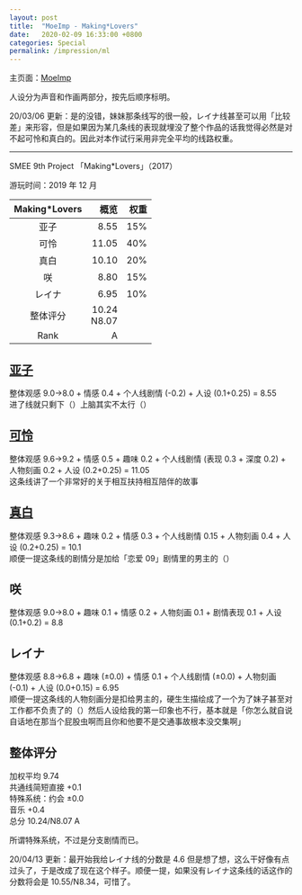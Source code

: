 ```yaml
---
layout: post
title:  "MoeImp - Making*Lovers"
date:   2020-02-09 16:33:00 +0800
categories: Special
permalink: /impression/ml
---
```


主页面：[MoeImp](http://yoro.xyz/impression)

人设分为声音和作画两部分，按先后顺序标明。

20/03/06 更新：是的没错，妹妹那条线写的很一般，レイナ线甚至可以用「比较差」来形容，但是如果因为某几条线的表现就埋没了整个作品的话我觉得必然是对不起可怜和真白的。因此对本作试行采用非完全平均的线路权重。

---

SMEE 9th Project 「Making\*Lovers」（2017）

游玩时间：2019 年 12 月

| Making\*Lovers | 概览 |权重|
| :---------------: |---: |---: |
| 亚子 | 8.55 |15%|
| 可怜 | 11.05 |40%|
| 真白 | 10.10 |20%|
| 咲   | 8.80 |15%|
| レイナ | 6.95 |10%|
| 整体评分 |10.24<br />N8.07||
| Rank |A||

## [亚子](http://yoro.xyz/kawaiigirls/2019/12/12/ml-ako-mashiro.html)

整体观感 9.0→8.0 + 情感 0.4 + 个人线剧情 (-0.2) + 人设 (0.1+0.25) = 8.55<br />
进了线就只剩下（）上脑其实不太行（）

## [可怜](http://yoro.xyz/kawaiigirls/2019/12/08/ml-karen.html)

整体观感 9.6→9.2 + 情感 0.5 + 趣味 0.2 + 个人线剧情 (表现 0.3 + 深度 0.2) + 人物刻画 0.2 + 人设 (0.2+0.25) = 11.05<br />
这条线讲了一个非常好的关于相互扶持相互陪伴的故事

## [真白](http://yoro.xyz/kawaiigirls/2019/12/12/ml-ako-mashiro.html)

整体观感 9.3→8.6 + 趣味 0.2 + 情感 0.3 + 个人线剧情 0.15 + 人物刻画 0.4 + 人设 (0.2+0.25) = 10.1<br />
顺便一提这条线的剧情分是加给「恋爱 09」剧情里的男主的（）

## 咲

整体观感 9.0→8.0 + 趣味 0.1 + 情感 0.2 + 人物刻画 0.1 + 剧情表现 0.1 + 人设 (0.1+0.2) = 8.8

## レイナ

整体观感 8.8→6.8 + 趣味 (±0.0) + 情感 0.1 + 个人线剧情 (±0.0) + 人物刻画 (-0.1) + 人设 (0.0+0.15) = 6.95<br />
顺便一提这条线的人物刻画分是扣给男主的，硬生生描绘成了一个为了妹子甚至对工作都不负责了的（）然后人设给我的第一印象也不行，基本就是「你怎么就自说自话地在那当个屁股虫啊而且你和他要不是交通事故根本没交集啊」

## 整体评分

加权平均 9.74  
共通线简短直接 +0.1  
特殊系统：约会 ±0.0  
音乐 +0.4  
总分 10.24/N8.07 A

所谓特殊系统，不过是分支剧情而已。

20/04/13 更新：最开始我给レイナ线的分数是 4.6 但是想了想，这么干好像有点过头了，于是改成了现在这个样子。顺便一提，如果没有レイナ这条线的话这作的分数将会是 10.55/N8.34，可惜了。
